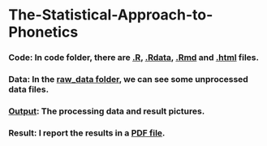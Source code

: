 # The-Statistical-Approach-to-Phonetics
### Code: In code folder, there are [.R](https://github.com/Vincent-Zhul/The-Statistical-Approach-to-Phonetics/blob/main/code/The%20statistical%20approach%20to%20phonetics.R), [.Rdata](https://github.com/Vincent-Zhul/The-Statistical-Approach-to-Phonetics/blob/main/code/The%20statistical%20approach%20to%20phonetics.Rdata), [.Rmd](https://github.com/Vincent-Zhul/The-Statistical-Approach-to-Phonetics/blob/main/code/The%20statistical%20approach%20to%20phonetics.Rmd) and [.html](https://github.com/Vincent-Zhul/The-Statistical-Approach-to-Phonetics/blob/main/code/The%20statistical%20approach%20to%20phonetics.html) files.
### Data: In the [raw_data folder](https://github.com/Vincent-Zhul/The-Statistical-Approach-to-Phonetics/tree/main/Raw_Data), we can see some unprocessed data files.
### [Output](https://github.com/Vincent-Zhul/The-Statistical-Approach-to-Phonetics/tree/main/Output): The processing data and result pictures.
### Result: I report the results in a [PDF file](https://github.com/Vincent-Zhul/The-Statistical-Approach-to-Phonetics/blob/main/Result%20Presentation.pdf).
